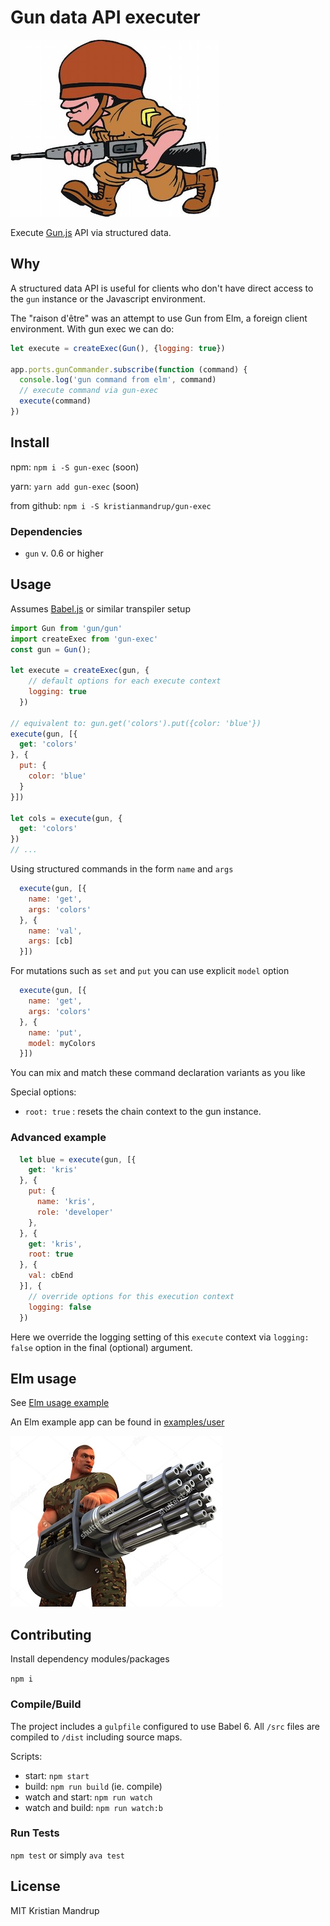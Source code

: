 # Gun data API executer

![gun-exec](https://github.com/kristianmandrup/gun-exec/raw/master/army-guy.jpg)

Execute [Gun.js](gun.js.org) API via structured data.

## Why

A structured data API is useful for clients who don't have direct access to the `gun` instance or the Javascript environment.

The "raison d'être" was an attempt to use Gun from Elm, a foreign client environment. With gun exec we can do:

```js
let execute = createExec(Gun(), {logging: true})

app.ports.gunCommander.subscribe(function (command) {
  console.log('gun command from elm', command)
  // execute command via gun-exec
  execute(command)
})
```

## Install

npm: `npm i -S gun-exec` (soon)

yarn: `yarn add gun-exec` (soon)

from github: `npm i -S kristianmandrup/gun-exec`

### Dependencies

- `gun` v. 0.6 or higher

## Usage

Assumes [Babel.js](https://babeljs.io) or similar transpiler setup

```js
import Gun from 'gun/gun'
import createExec from 'gun-exec'
const gun = Gun();

let execute = createExec(gun, {
    // default options for each execute context
    logging: true
  })

// equivalent to: gun.get('colors').put({color: 'blue'})
execute(gun, [{
  get: 'colors'
}, {
  put: {
    color: 'blue'
  }
}])

let cols = execute(gun, {
  get: 'colors'
})
// ...
```

Using structured commands in the form `name` and `args`

```js
  execute(gun, [{
    name: 'get',
    args: 'colors'
  }, {
    name: 'val',
    args: [cb]
  }])
```

For mutations such as `set` and `put` you can use explicit `model` option

```js
  execute(gun, [{
    name: 'get',
    args: 'colors'
  }, {
    name: 'put',
    model: myColors
  }])
```

You can mix and match these command declaration variants as you like

Special options:

- `root: true` : resets the chain context to the gun instance.

### Advanced example

```js
  let blue = execute(gun, [{
    get: 'kris'
  }, {
    put: {
      name: 'kris',
      role: 'developer'
    },
  }, {
    get: 'kris',
    root: true
  }, {
    val: cbEnd
  }], {
    // override options for this execution context
    logging: false
  })
```

Here we override the logging setting of this `execute` context via `logging: false` option in the final (optional) argument.

## Elm usage

See [Elm usage example](https://github.com/kristianmandrup/gun-exec/blob/master/Elm-usage.md)

An Elm example app can be found in [examples/user](https://github.com/kristianmandrup/gun-exec/blob/master/examples/user)

![bad ass](https://github.com/kristianmandrup/gun-exec/raw/master/bad-ass.jpg)

## Contributing

Install dependency modules/packages

`npm i`

### Compile/Build

The project includes a `gulpfile` configured to use Babel 6.
All `/src` files are compiled to `/dist` including source maps.

Scripts:

- start: `npm start`
- build: `npm run build` (ie. compile)
- watch and start: `npm run watch`
- watch and build: `npm run watch:b`

### Run Tests

`npm test` or simply `ava test`

## License

MIT Kristian Mandrup